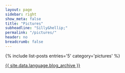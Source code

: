 ```yaml
---
layout: page
sidebar: right
show_meta: false
title: "Pictures"
subheadline: "Silly&hellip;"
permalink: "/pictures/"
header: no
breadcrumb: false
---
```

{% include list-posts entries='5' category='pictures' %}

<a class="radius button small" href="{{ site.url }}/pictures/archive/" title="{{ site.data.language.blog_archive }}">{{ site.data.language.blog_archive }}</a>
